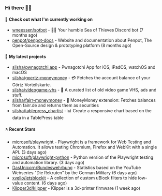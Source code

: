 ### Hi there 🦊👋

#### 👷 Check out what I'm currently working on

- [wneessen/sotbot](https://github.com/wneessen/sotbot) - 🏴‍☠️ Your humble Sea of Thieves Discord bot (7 months ago)
- [penpot/penpot-docs](https://github.com/penpot/penpot-docs) - Website and documentation about Penpot, The Open-Source design &amp; prototyping platform (8 months ago)

#### 🌱 My latest projects

- [silsha/pwnagotchi.app](https://github.com/silsha/pwnagotchi.app) - Pwnagotchi App for iOS, iPadOS, watchOS and macOS
- [silsha/goertz-moneymoney](https://github.com/silsha/goertz-moneymoney) - 💳 Fetches the account balance of your Görtz Vorteilskarte.
- [silsha/videogame-vhs](https://github.com/silsha/videogame-vhs) - 👾 A curated list of old video game VHS, ads and stuff.
- [silsha/fairr-moneymoney](https://github.com/silsha/fairr-moneymoney) - 💸 MoneyMoney extension: Fetches balances from fairr.de and returns them as securities
- [silsha/tablepress_chartist](https://github.com/silsha/tablepress_chartist) - 📊 Create a responsive chart based on the data in a TablePress table

#### ⭐ Recent Stars

- [microsoft/playwright](https://github.com/microsoft/playwright) - Playwright is a framework for Web Testing and Automation. It allows testing Chromium, Firefox and WebKit with a single API.  (3 days ago)
- [microsoft/playwright-python](https://github.com/microsoft/playwright-python) - Python version of the Playwright testing and automation library. (3 days ago)
- [DasUnicorn/Bundeswehrbung](https://github.com/DasUnicorn/Bundeswehrbung) - Statistics based on the YouTube Webseries &#34;Die Rekruten&#34; by the German Military (6 days ago)
- [xvello/letsblockit](https://github.com/xvello/letsblockit) - A collection of custom uBlock filters to hide low-value content. (6 days ago)
- [Klipper3d/klipper](https://github.com/Klipper3d/klipper) - Klipper is a 3d-printer firmware (1 week ago)
